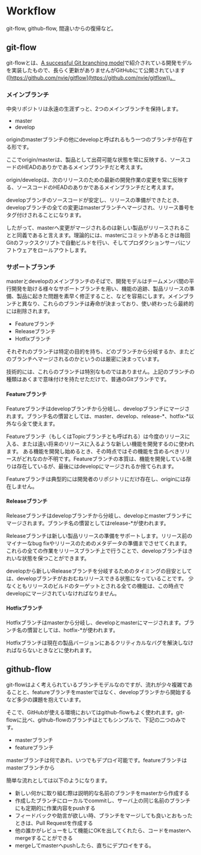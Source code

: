 # Workflow
git-flow, github-flow, 間違いからの復帰など。

## git-flow
git-flowとは、[A successful Git branching model](http://nvie.com/posts/a-successful-git-branching-model/)で紹介されている開発モデルを実装したもので、長らく更新がありませんがGitHubにて公開されています([https://github.com/nvie/gitflow](https://github.com/nvie/gitflow))。

### メインブランチ
中央リポジトリは永遠の生涯ずっと、2つのメインブランチを保持します。

- master
- develop

originのmasterブランチの他にdevelopと呼ばれるもう一つのブランチが存在する形です。

ここでorigin/masterは、製品として出荷可能な状態を常に反映する、ソースコードのHEADのありかであるメインブランチだと考えます。

origin/developは、次のリリースのための最新の開発作業の変更を常に反映する、ソースコードのHEADのありかであるメインブランチだと考えます。

developブランチのソースコードが安定し、リリースの準備ができたとき、developブランチの全ての変更はmasterブランチへマージされ、リリース番号をタグ付けされることになります。

したがって、masterへ変更がマージされるのは新しい製品がリリースされることと同義であると言えます。理論的には、masterにコミットがあるときは毎回Gitのフックスクリプトで自動ビルドを行い、そしてプロダクションサーバにソフトウェアをロールアウトします。

### サポートブランチ
masterとdevelopのメインブランチのそばで、開発モデルはチームメンバ間の平行開発を助ける様々なサポートブランチを用い、機能の追跡、製品リリースの準備、製品に起きた問題を素早く修正すること、などを容易にします。メインブランチと異なり、これらのブランチは寿命が決まっており、使い終わったら最終的には削除されます。

- Featureブランチ
- Releaseブランチ
- Hotfixブランチ

それぞれのブランチは特定の目的を持ち、どのブランチから分岐するか、またどのブランチへマージされるのかというのは厳密に決まっています。

技術的には、これらのブランチは特別なものではありません。上記のブランチの種類はあくまで意味付けを持たせただけで、普通のGitブランチです。

#### Featureブランチ
Featureブランチはdevelopブランチから分岐し、developブランチにマージされます。ブランチ名の慣習としては、master、develop、release-\*、hotfix-\*以外なら全て使えます。

Featureブランチ（もしくはTopicブランチとも呼ばれる）は今度のリリースに入る、または遠い将来のリリースに入るような新しい機能を開発するのに使われます。
ある機能を開発し始めるとき、その時点ではその機能を含めるべきリリースがどれなのか不明です。Featureブランチの本質は、機能を開発している限りは存在しているが、最後にはdevelopにマージされるか捨てられます。

Featureブランチは典型的には開発者のリポジトリにだけ存在し、originには存在しません。

#### Releaseブランチ
Releaseブランチはdevelopブランチから分岐し、developとmasterブランチにマージされます。ブランチ名の慣習としてはrelease-\*が使われます。

Releaseブランチは新しい製品リリースの準備をサポートします。リリース前のマイナーなbug fixやリリースのためのメタデータの準備までさせてくれます。これらの全ての作業をリリースブランチ上で行うことで、developブランチはきれいな状態を保つことができます。

developから新しいReleaseブランチを分岐するためのタイミングの目安としては、developブランチがおおむねリリースできる状態になっていることです。
少なくともリリースのビルドのターゲットとされる全ての機能は、この時点でdevelopにマージされていなければなりません。

#### Hotfixブランチ
Hotfixブランチはmasterから分岐し、developとmasterにマージされます。ブランチ名の慣習としては、hotfix-\*が使われます。

Hotfixブランチは現在の製品バージョンにあるクリティカルなバグを解決しなければならないときなどに使われます。

## github-flow
git-flowはよく考えられているブランチモデルなのですが、流れが少々複雑であることと、featureブランチをmasterではなく、developブランチから開始するなど多少の課題を抱えています。

そこで、GitHubが使える環境においてはgithub-flowもよく使われます。git-flowに比べ、github-flowのブランチはとてもシンプルで、下記の二つのみです。

- masterブランチ
- featureブランチ

masterブランチは何であれ、いつでもデプロイ可能です。featureブランチはmasterブランチから

簡単な流れとしては以下のようになります。

- 新しい何かに取り組む際は説明的な名前のブランチをmasterから作成する
- 作成したブランチにローカルでcommitし、サーバ上の同じ名前のブランチにも定期的に作業内容をpushする
- フィードバックや助言が欲しい時、ブランチをマージしても良いとおもったときは、Pull Requestを作成する
- 他の誰かがレビューをして機能にOKを出してくれたら、コードをmasterへmergeすることができる
- mergeしてmasterへpushしたら、直ちにデプロイをする。
